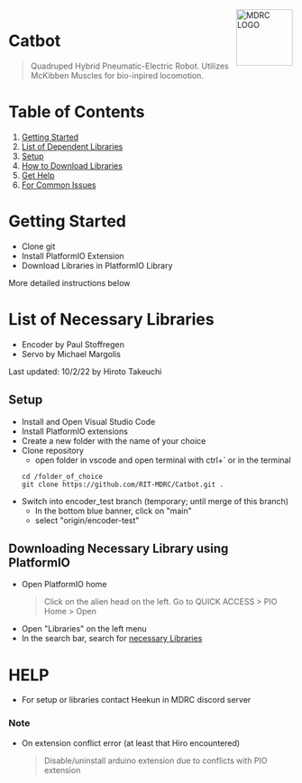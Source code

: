 <img src="https://pbs.twimg.com/profile_images/661962002/logo_400x400.png" align="right" alt="MDRC LOGO" title="MDRC LOGO" width="100">

# Catbot

> Quadruped Hybrid Pneumatic-Electric Robot. Utilizes McKibben Muscles for bio-inpired locomotion.

# Table of Contents

1. [Getting Started](#getting-started)
2. [List of Dependent Libraries](#list-of-necessary-libraries)
3. [Setup](#setup)
4. [How to Download Libraries](#downloading-necessary-library-using-platformio)
5. [Get Help](#help)
6. [For Common Issues](#note)

# Getting Started

-   Clone git
-   Install PlatformIO Extension
-   Download Libraries in PlatformIO Library

More detailed instructions below

# List of Necessary Libraries

-   Encoder by Paul Stoffregen
-   Servo by Michael Margolis

Last updated: 10/2/22 by Hiroto Takeuchi

## Setup

-   Install and Open Visual Studio Code
-   Install PlatformIO extensions
-   Create a new folder with the name of your choice
-   Clone repository
    - open folder in vscode and open terminal with ctrl+` or in the terminal
    ```
    cd /folder_of_choice
    git clone https://github.com/RIT-MDRC/Catbot.git .
    ```
-   Switch into encoder_test branch (temporary; until merge of this branch)
    -   In the bottom blue banner, click on "main"
    -   select "origin/encoder-test"

## Downloading Necessary Library using PlatformIO

-   Open PlatformIO home
    > Click on the alien head on the left.
    > Go to QUICK ACCESS > PIO Home > Open
-   Open "Libraries" on the left menu
-   In the search bar, search for [necessary Libraries](#list-of-necessary-libraries)

# HELP

-   For setup or libraries contact Heekun in MDRC discord server

### Note

-   On extension conflict error (at least that Hiro encountered)
    > Disable/uninstall arduino extension due to conflicts with PIO extension
